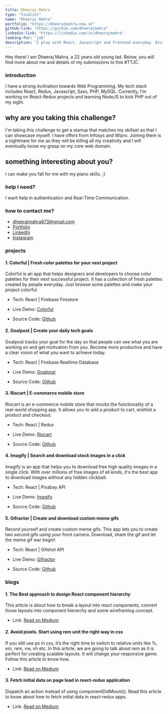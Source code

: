 ```yaml
---
title: Dheeraj Mahra
type: "finalist"
name: "Dheeraj Mahra"
portfolio: "https://dheerajmahra.now.sh"
github-link: "https://github.com/dheerajmahra"
linkedin-link: "https://linkedin.com/in/dheerajmahra"
looking-for: "job"
description: "I play with React, Javascript and Frontend everyday. Diving in the Nodejs world as well."
---
```


Hey there! I am Dheeraj Mahra, a 22 years old young lad. Below, you will find more about me and details of my submissions to this #TTJC.

### introduction

I have a strong inclination towards Web Programming. My tech stack includes React, Redux, Javascript, Sass, PHP, MySQL. Currently, I'm working on React-Redux projects and learning NodeJS to kick PHP out of my sight.

## why are you taking this challenge?

I'm taking this challenge to get a startup that matches my skillset so that I can showcase myself. I have offers from Infosys and Wipro. Joining them is a nightmare for me as they will be killing all my creativity and I will eventually loose my grasp on my core web domain. 

## something interesting about you?

I can make you fall for me with my piano skills. ;) 

### help I need?

I want help in authentication and Real-Time Communication.

### how to contact me?
- dheerajmahra873@gmail.com
- [Portfolio](https://dheerajmahra.now.sh)
- [LinkedIn](https://linkedin.com/in/dheerajmahra)
- [Instagram](https://www.instagram.com/dheeraj_mahra)

### projects

#### 1. Colorful | Fresh color palettes for your next project

Colorful is an app that helps designers and developers to choose color palettes for their next successful project. It has a collection of fresh palettes created by people everyday.
Just browse some palettes and make your project colorful.

- Tech: React | Firebase Firestore

- Live Demo: [Colorful](https://colorful.now.sh)
- Source Code: [Github](https://github.com/DheerajMahra/colorful)

#### 2. Goalpost | Create your daily tech goals

Goalpost tracks your goal for the day so that people can see what you are working on and get motivation from you. Become more productive and have a clear vision of what you want to achieve today.

- Tech: React | Firebase Realtime Database

- Live Demo: [Goalpost](https://goalpost.now.sh)
- Source Code: [Github](https://github.com/DheerajMahra/goalpost)

#### 3. Riocart | E-commerce mobile store

Riocart is an e-commerce mobile store that mocks the functionality of a real-world shopping app. It allows you to add a product to cart, wishlist a product and checkout.

- Tech: React | Redux

- Live Demo: [Riocart](https://riocart.now.sh)
- Source Code: [Github](https://github.com/DheerajMahra/riocart-redux)

#### 4. Imagify | Search and download stock images in a click

Imagify is an app that helps you to download free high quality images in a single click. With over millions of free images of all kinds, it's the best app to download images without any hidden clickbait.

- Tech: React | Pixabay API

- Live Demo: [Imagify](https://imagify.vercel.app)
- Source Code: [Github](https://github.com/DheerajMahra/Imagify)

#### 5. Gifractor | Create and download custom meme gifs

Record yourself and create custom meme gifs. This app lets you to create two second gifs using your front camera. Download, share the gif and let the meme gif war begin!

- Tech: React | Gifshot API

- Live Demo: [Gifractor](https://gifractor.now.sh)
- Source Code: [Github](https://github.com/DheerajMahra/gifractor)


### blogs

#### 1. The Best approach to design React component hierarchy

This article is about how to break a layout into react components, convert those layouts into component hierarchy and some wireframing concept.


- Link: [Read on Medium](https://medium.com/@dheerajmahra/the-best-approach-to-design-react-component-hierarchy-978bb152dbb2?source=friends_link&sk=6eca1f7fe716c2b3858e53f14556ae5d)

#### 2. Avoid pixels. Start using rem unit the right way in css

If you still use px in css, it’s the right time to switch to relative units like %, em, rem, vw, vh etc. In this article, we are going to talk about rem as it is perfect for creating scalable layouts. It will change your responsive game. Follow this article to know how.


- Link: [Read on Medium](https://medium.com/@dheerajmahra/start-using-rem-unit-the-right-way-3993b97bc3cb?source=friends_link&sk=73ec119c6818847c26839b46e44f04b4)

#### 3. Fetch initial data on page load in react-redux application

Dispatch an action instead of using componentDidMount(). Read this article to know about how to fetch initial data in react-redux apps.


- Link: [Read on Medium](https://medium.com/@dheerajmahra/fetch-initial-data-on-page-load-in-react-redux-application-16f4d8228543?source=friends_link&sk=093e37f46a05a752744db89a33e4225c)
